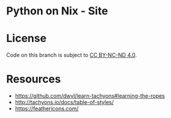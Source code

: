# Python on Nix - Site

# License

Code on this branch is subject to [CC BY-NC-ND 4.0][LICENSE].

# Resources

- https://github.com/dwyl/learn-tachyons#learning-the-ropes
- http://tachyons.io/docs/table-of-styles/
- https://feathericons.com/

[LICENSE]: https://creativecommons.org/licenses/by-nc-nd/4.0/
